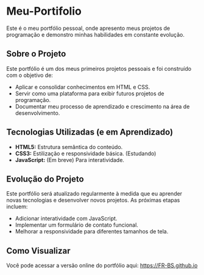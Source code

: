 # Meu-Portifolio

Este é o meu portfólio pessoal, onde apresento meus projetos de programação e demonstro minhas habilidades em constante evolução.

## Sobre o Projeto

Este portfólio é um dos meus primeiros projetos pessoais e foi construído com o objetivo de:
- Aplicar e consolidar conhecimentos em HTML e CSS.
- Servir como uma plataforma para exibir futuros projetos de programação.
- Documentar meu processo de aprendizado e crescimento na área de desenvolvimento.

## Tecnologias Utilizadas (e em Aprendizado)

- **HTML5:** Estrutura semântica do conteúdo.
- **CSS3:** Estilização e responsividade básica. (Estudando)
- **JavaScript:** (Em breve) Para interatividade.


## Evolução do Projeto

Este portfólio será atualizado regularmente à medida que eu aprender novas tecnologias e desenvolver novos projetos. As próximas etapas incluem:
- Adicionar interatividade com JavaScript.
- Implementar um formulário de contato funcional.
- Melhorar a responsividade para diferentes tamanhos de tela.
  
## Como Visualizar

Você pode acessar a versão online do portfólio aqui: https://FR-BS.github.io
